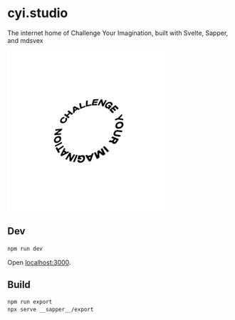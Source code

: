 # cyi.studio


The internet home of Challenge Your Imagination, built with Svelte, Sapper, and mdsvex

![Challenge Your Imagination Logo](/static/logo.gif)

## Dev

```bash
npm run dev
```

Open [localhost:3000](http://localhost:3000).


## Build

```bash
npm run export
npx serve __sapper__/export
```
